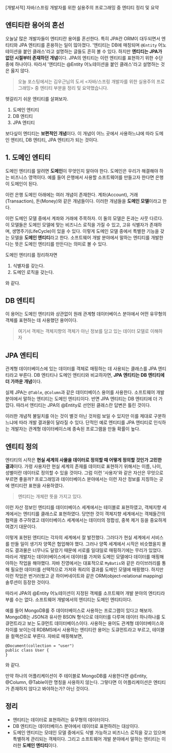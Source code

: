 [개발서적] 자바/스프링 개발자를 위한 실용주의 프로그래밍 중 엔티티 정리 및 요약

## 엔티티란 용어의 혼선
오늘날 많은 개발자들이 엔티티란 용어를 혼선한다. 특히 JPA란 ORM이 대두되면서 엔티티와 JPA 엔티티를 혼용하는 일이 많아졌다. '엔티티는 DB에 매칭되며 `@Entity` 어노테이션을 붙인 클래스'라고 설명하는 글들도 흔히 볼 수 있다. 하지만 **엔티티는 JPA가 없던 시절부터 존재하던 개념**이다. JPA의 엔티티는 이런 엔티티를 표현하기 위한 수단 중에 하나이다. 따라서 '엔티티는 @Entity 어노테이션을 붙인 클래스'라고 설명하는 것은 옳지 않다.

>오늘 포스팅에서는 김우근님의 도서 <자바/스프링 개발자를 위한 실용주의 프로그래밍> 중 엔티티 부분을 정리 및 요약했습니다.

헷갈리기 쉬운 엔티티를 살펴보자.
1. 도메인 엔티티
2. DB 엔티티
3. JPA 엔티티

보다싶이 엔티티는 **보편적인 개념**이다. 이 개념이 어느 곳에서 사용하느냐에 따라 도메인 엔티티, DB 엔티티, JPA 엔티티가 되는 것이다.

## 1. 도메인 엔티티
도메인 엔티티를 알려면 **도메인**이 무엇인지 알아야 한다. 도메인은 우리가 해결해야 하는 비즈니스 영역이다. 예를 들어 은행에서 사용할 소프트웨어를 만들고자 한다면 은행이 도메인이 된다.

이런 은행 도메인 아래에는 여러 개념이 존재한다. 계좌(Account), 거래(Transaction), 돈(Money)와 같은 개념들이다. 이러한 개념들을 **도메인 모델**이라고 한다.

이런 도메인 모델 중에서 계좌와 거래에 주목하자. 이 둘의 모델은 돈과는 사뭇 다르다. 이 모델들은 도메인 모델에 맞는 비즈니스 로직을 가질 수 있고, 고유 식별자가 존재하며, 생명주기(LifeCycle)이 있을 수 있다. 이렇게 도메인 모델 중에서 특별한 기능을 갖는 모델을 **도메인 엔티티**라고 한다. 소프트웨어 개발 분야에서 말하는 엔티티를 개발한다는 뜻은 도메인 엔티티를 만든다는 의미로 볼 수 있다.

도메인 엔티티를 정리하자면
1. 식별자를 갖는다.
2. 도메인 로직을 갖는다.

와 같다.

## DB 엔티티
이 용어는 도메인 엔티티와 상관없이 원래 관계형 데이터베이스 분야에서 어떤 유무형의 객체를 표현하는 데 사용했던 용어이다.
> 여기서 객체는 객체지향의 객체가 아닌 정보를 담고 있는 데이터 모델로 이해하자

## JPA 엔티티
관계형 데이터베이스에 있는 데이터를 객체로 매핑하는 데 사용되는 클래스를 JPA 엔티티라고 부른다. DB 엔티티나 도메인 엔티티와 비교하자면, **JPA 엔티티는 DB 엔티티에 더 가까운 개념**이다.

실제 JPA는 `@Table`, `@Column`과 같은 데이터베이스 용어를 사용한다. 소프트웨어 개발 분야에서 말하는 엔티티는 도메인 엔티티이다. 반면 JPA 엔티티는 DB 엔티티에 더 가깝다. 따라서 엔티티는 JPA의 @Entity로 선언된 클래스란 답변은 틀린 것이다.

이러한 개념적 불일치를 아는 것이 별것 아닌 것처럼 보일 수 있지만 이를 제대로 구분하느냐에 따라 개발 결과물이 달라질 수 있다. 단적인 예로 엔티티를 JPA 엔티티로 인식하는 개발자는 관계형 데이터베이스에 종속된 프로그램을 만들 확률이 높다.

## 엔티티 정의
엔티티의 시작은 **현실 세계의 사물을 데이터로 정의할 때 어떻게 정의할 것인가 고민한 결과**이다.
가령 사용자란 현실 세계의 존재를 데이터로 표현하기 위해서는 이름, 나이, 성별이란 데이터로 정의할 수 있을 것이다. 그럼 이런 '사용자'와 같은 자산은 무엇으로 부르면 좋을까? 프로그래밍과 데이터베이스 분야에서는 이런 자산 정보를 지칭하는 곳에 엔티티란 표현을 사용하였다.
>엔티티는 개체란 뜻을 가지고 있다.

이런 자산 정보인 엔티티를 데이터베이스 세계에서는 테이블로 표현하였고, 객체지향 세계에서는 엔티티를 클래스로 표현하였다. 당연한 것이 객체지향 세계에서는 객체들간의 협력을 추구하였고 데이터베이스 세계에서는 데이터의 정합성, 중복 제거 등을 중요하게 여겼기 대문이다.

이렇게 표현된 엔티티는 각자의 세계에서 잘 발전했다. 그러다가 현실 세계에서 서비스를 만들 일이 생기자 양쪽은 협업해야 했다. 그러나 양쪽 세계에서 시작은 비슷했을지 몰라도 결과물은 너무나도 달랐기 때문에 서로를 일대일로 매핑하기에는 무리가 있었다. 따라서 개발자는 데이터베이스에서 데이터를 가져와 도메인 모델에다 데이터를 매핑해야하는 작업을 해야했다. 자바 진영에서는 대표적으로 `MyBatis`와 같은 라이브러리를 통해 필요한 데이터를 선택적으로 가져와 쿼리의 결과를 도메인 모델에 매핑했다. 하지만 이런 작업은 번거러웠고 곧 하이버네이트와 같은 ORM(object-relational mapping) 솔루션이 등장한 것이다.

따라서 JPA의 @Entity 어노테이션이 지정된 객체를 소프트웨어 개발 분야의 엔티티라 부를 수는 없다. 소프트웨어 개발에서의 엔티티는 도메인 엔티티이다.

예를 들어 MongoDB를 주 데이터베이스로 사용하는 프로그램이 있다고 해보자. MongoDB는 JSON과 유사한 BSON 형식으로 데이터를 다루며 데이터 하나하나를 도큐먼트라고 보는 도큐먼트 데이터베이스이다. 사용하는 용어도 관계형 데이터베이스와 차이를 보이는데 RDBMS에서 사용하는 엔티티란 용어는 도큐먼트라고 부르고, 테이블을 컬랙션으로 부른다. 자바로 매핑해보면, 
```
@Document(collection = "user")
public class User {
}
```
와 같다.

만약 하나의 어플리케이션이 주 테이블로 MongoDB를 사용한다면 @Entity, @Column, @Table이란 명칭을 사용하지 않는다. 그렇다면 이 어플리케이션은 엔티티가 존재하지 않다고 봐야하는가? 아닌 것이다.

## 정리
- 엔티티는 데이터로 표현하려는 유무형의 데이터이다.
- DB 엔티티는 데이터베이스 분야에서 데이터로 표현하려는 대상이다.
- 도메인 엔티티는 모데인 모델 중에서도 식별 가능하고 비즈니스 로직을 갖고 있으며 특별하게 관리되는 객체이다. 그리고 소프트웨어 개발 분야에서 말하는 엔티티는 이러한 **도메인 엔티티**이다. 
